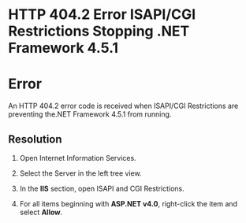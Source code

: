 [title]: # (HTTP 404.2 Error ISAPI/CGI Restrictions Stopping .NET Framework 4.5.1)
[tags]: # (troubleshooting, workaround, .NET, HTTP 404)
[priority]: # (1000)
[redirect]: # (IsapiCGI)

# HTTP 404.2 Error ISAPI/CGI Restrictions Stopping .NET Framework 4.5.1

# Error

An HTTP 404.2 error code is received when ISAPI/CGI Restrictions are preventing the.NET Framework 4.5.1 from running.

## Resolution

1. Open Internet Information Services.

1. Select the Server in the left tree view.

1. In the **IIS** section, open ISAPI and CGI Restrictions.

1. For all items beginning with **ASP.NET v4.0**, right-click the item and select **Allow**.
